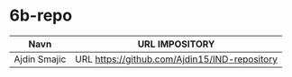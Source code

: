 # 6b-repo
Navn| URL IMPOSITORY|
 |--------|--------|
 Ajdin Smajic | URL https://github.com/Ajdin15/IND-repository
